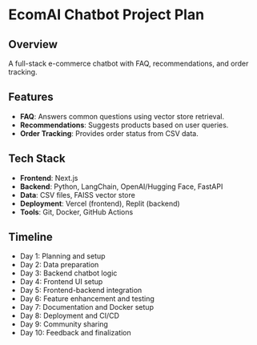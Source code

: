 # EcomAI Chatbot Project Plan
## Overview
A full-stack e-commerce chatbot with FAQ, recommendations, and order tracking.

## Features
- **FAQ**: Answers common questions using vector store retrieval.
- **Recommendations**: Suggests products based on user queries.
- **Order Tracking**: Provides order status from CSV data.

## Tech Stack
- **Frontend**: Next.js
- **Backend**: Python, LangChain, OpenAI/Hugging Face, FastAPI
- **Data**: CSV files, FAISS vector store
- **Deployment**: Vercel (frontend), Replit (backend)
- **Tools**: Git, Docker, GitHub Actions

## Timeline
- Day 1: Planning and setup
- Day 2: Data preparation
- Day 3: Backend chatbot logic
- Day 4: Frontend UI setup
- Day 5: Frontend-backend integration
- Day 6: Feature enhancement and testing
- Day 7: Documentation and Docker setup
- Day 8: Deployment and CI/CD
- Day 9: Community sharing
- Day 10: Feedback and finalization
